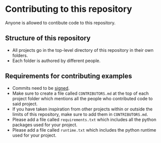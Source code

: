 # Contributing to this repository
Anyone is allowed to contibute code to this repository.

## Structure of this repository
- All projects go in the top-level directory of this repository in their own folders.
- Each folder is authored by different people.

## Requirements for contributing examples
- Commits need to be [signed](https://docs.github.com/en/github/authenticating-to-github/managing-commit-signature-verification).
- Make sure to create a file called `CONTRIBUTORS.md` at the top of each project folder which mentions all the people who contributed code to said project.
- If you have taken inspiration from other projects within or outside the limits of this repository, make sure to add them in `CONTRIBUTORS.md`.
- Please add a file called `requirements.txt` which includes all the python packages used for your project.
- Please add a file called `runtime.txt` which includes the python runtime used for your project.
